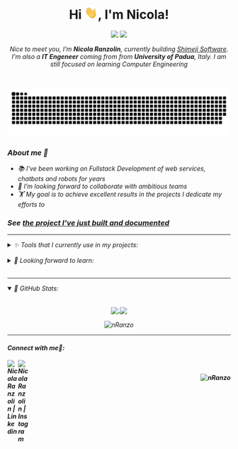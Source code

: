 <h1 align="center">Hi <img src="https://raw.githubusercontent.com/ABSphreak/ABSphreak/master/gifs/Hi.gif" width="30px">, I'm Nicola!</h1>
<p align="center">
  <a href="https://github.com/Ratheshan03/readme-typing-svg"><img src="https://readme-typing-svg.herokuapp.com?lines=Chatbot+Maker;Backend+Alchemist;Aspiring+Learner&center=true&width=500&height=50"></a>
  <a href="https://github.com/Ratheshan03/readme-typing-svg"><img src="https://readme-typing-svg.herokuapp.com?lines=Full-Stack+Visionary;User+Experience+Architect;Digital+Product+Innovator;Scalable+System+Architect;Data-Driven+Engineer&center=true&width=500&height=50"></a>
</p>

<p align="center">
  <em>
    Nice to meet you, I'm <b>Nicola Ranzolin</b>, currently building <a href="http://shimeji.vercel.app">Shimeji Software</a>.<br> I'm also a <b>IT Engeneer</b> coming from from <b>University of Padua</b>, Italy. I am still focused on learning Computer Engineering
  <br>
</p>
<br>

![snake gif](https://github.com/nRanzo/nRanzo/blob/output/github-snake-dark.svg)

<h3>About me 🥷</h3>

- 📚 I've been working on Fullstack Development of web services, chatbots and robots for years
- 👥 I’m looking forward to collaborate with ambitious teams
- 🏋️ My goal is to achieve excellent results in the projects I dedicate my efforts to

<h3>See <a href="https://shimeji.vercel.app/armrobot">the project I've just built and documented</a></h3>

---

<details>
<summary>
  ✨ Tools that I currently use in my projects:
</summary>
   <br>
<code><a href="https://www.oracle.com/java/" target="_blank"><img height="30" src="https://www.vectorlogo.zone/logos/java/java-icon.svg"></a></code>
<code><a href="https://www.javascript.com/" target="_blank"><img height="30" src="https://raw.githubusercontent.com/devicons/devicon/master/icons/javascript/javascript-plain.svg"></a></code>
<code><a href="https://reactjs.org/" target="_blank"><img height="30" src="https://www.vectorlogo.zone/logos/reactjs/reactjs-icon.svg"></a></code>
<code><a href="https://nextjs.org/" target="_blank"><img height="30" src="https://upload.wikimedia.org/wikipedia/commons/thumb/1/10/Cib-next-js_%28CoreUI_Icons_v1.0.0%29.svg/120px-Cib-next-js_%28CoreUI_Icons_v1.0.0%29.svg.png"></a></code>
<code><a href="https://www.w3schools.com/html/" target="_blank"><img height="30" src="https://www.vectorlogo.zone/logos/w3_html5/w3_html5-icon.svg"></a></code>
<code><a href="https://www.w3schools.com/css/" target="_blank"><img height="30" src="https://raw.githubusercontent.com/devicons/devicon/master/icons/css3/css3-original.svg"></a></code>
<code><a href="https://nodejs.org/en/" target="_blank"><img height="30" src="https://www.vectorlogo.zone/logos/nodejs/nodejs-icon.svg"></a></code>
<code><a href="https://git-scm.com/" target="_blank"><img height="30" src="https://www.vectorlogo.zone/logos/git-scm/git-scm-icon.svg"></a></code>
<code><a href="https://www.typescriptlang.org/" target="_blank"><img height="30" src="https://www.vectorlogo.zone/logos/typescriptlang/typescriptlang-icon.svg" alt="TypeScript"></a></code>
</details>
<br>

<details>
<summary>
  🌱 Looking forward to learn:
</summary>
   <br>
<code><a href="https://redux.js.org" target="_blank"> <img src="https://raw.githubusercontent.com/devicons/devicon/master/icons/redux/redux-original.svg" alt="redux" height="30"></a></code>
<code><a href="https://getbootstrap.com/" target="_blank"><img height="30" src="https://upload.wikimedia.org/wikipedia/commons/thumb/b/b2/Bootstrap_logo.svg/512px-Bootstrap_logo.svg.png?20210507000024"></a></code>
<code><a href="https://flutter.dev/" target="_blank"><img height="30" src="https://www.vectorlogo.zone/logos/flutterio/flutterio-icon.svg"></a></code>
<code><a href="https://cloud.google.com/" target="_blank"><img height="30" src="https://www.vectorlogo.zone/logos/google_cloud/google_cloud-icon.svg"></a></code>
<code><a href="https://analytics.google.com/" target="_blank"><img height="30" src="https://www.vectorlogo.zone/logos/google_analytics/google_analytics-icon.svg"></a></code>
<code><a href="https://www.tensorflow.org/" target="_blank"><img height="30" src="https://www.vectorlogo.zone/logos/tensorflow/tensorflow-icon.svg"></a></code>
<code><a href="https://aws.amazon.com/" target="_blank"><img height="30" src="https://www.vectorlogo.zone/logos/amazon_aws/amazon_aws-icon.svg"></a></code>
<code><a href="https://sass-lang.com" target="_blank"> <img src="https://raw.githubusercontent.com/devicons/devicon/master/icons/sass/sass-original.svg" alt="sass"  height="30"></a></code>
<code> <a href="https://tailwindcss.com/" target="_blank"> <img src="https://www.vectorlogo.zone/logos/tailwindcss/tailwindcss-icon.svg" alt="tailwind" height="30"/> </a> </code>
<code><a href="https://www.netlify.com/" target="_blank"><img src="https://www.vectorlogo.zone/logos/netlify/netlify-icon.svg" alt="netlify"  height="30"></a></code>
</details>
<br>

---

<details open="">
<summary>
 📔 GitHub Stats:
</summary>
<br>
<p align="center">
  <a href="https://github.com/nRanzo">
    <img align="center"  height="175px" src="https://github-readme-stats.vercel.app/api?username=nRanzo&show_icons=true&theme=tokyonight&hide_progress=true"/>
  </a>
  <a href="https://github.com/nRanzo">
    <img align="center" height="175px"  src="https://github-readme-stats-one-bice.vercel.app/api/top-langs/?username=nRanzo&hide_progress=false&langs_count=10&layout=compact&theme=tokyonight&role=OWNER,ORGANIZATION_MEMBER,COLLABORATOR" />
  </a>
</p>
  <p align="center"><img align="center" src="https://github-readme-streak-stats.herokuapp.com/?user=nRanzo&theme=tokyonight" alt="nRanzo" /></p>
</details>

---

<h4> Connect with me🤝: <h4>
  </hr>
  <a href="https://www.linkedin.com/in/nicola-ranzolin-821700337/">
   <img align="left" alt="Nicola Ranzolin | Linkedin" width="24px" src="https://www.vectorlogo.zone/logos/linkedin/linkedin-icon.svg" />
  </a>
  <a href="https://www.instagram.com/nicola_ranzolin/">
    <img align="left" alt="Nicola Ranzolin | Instagram" width="24px" src="https://www.vectorlogo.zone/logos/instagram/instagram-icon.svg" />
  </a>
  <br>
  
<p align="right" > <img src="https://komarev.com/ghpvc/?username=nRanzo&label=Profile%20views&color=0e75b6&style=flat" alt="nRanzo" /> </p>
